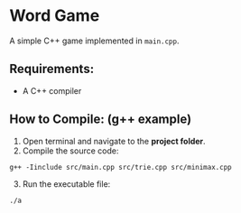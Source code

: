 # Word Game

A simple C++ game implemented in `main.cpp`.

## Requirements:

- A C++ compiler

## How to Compile: (g++ example)

1. Open terminal and navigate to the <b>project folder</b>.
2. Compile the source code:

`g++ -Iinclude src/main.cpp src/trie.cpp src/minimax.cpp`

3. Run the executable file:

`./a`